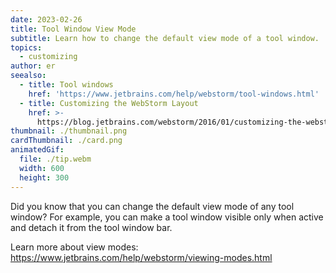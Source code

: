 ```yaml
---
date: 2023-02-26
title: Tool Window View Mode
subtitle: Learn how to change the default view mode of a tool window.
topics:
  - customizing
author: er
seealso:
  - title: Tool windows
    href: 'https://www.jetbrains.com/help/webstorm/tool-windows.html'
  - title: Customizing the WebStorm Layout
    href: >-
      https://blog.jetbrains.com/webstorm/2016/01/customizing-the-webstorm-layout/
thumbnail: ./thumbnail.png
cardThumbnail: ./card.png
animatedGif:
  file: ./tip.webm
  width: 600
  height: 300
---
```

Did you know that you can change the default view mode of any tool window? For example, you can make a tool window visible only when active and detach it from the tool window bar.

Learn more about view modes: <a href="https://www.jetbrains.com/help/webstorm/viewing-modes.html">https://www.jetbrains.com/help/webstorm/viewing-modes.html</a>
